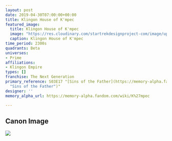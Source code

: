 ```yaml
---
layout: post
date: 2019-04-30T07:00:00+00:00
title: Klingon House of K'mpec
featured_image:
  title: Klingon House of K'mpec
  image: "https://res.cloudinary.com/startrekdesignproject-com/image/upload/v1556673246/HouseOfK_mpec.png"
  caption: Klingon House of K'mpec
time_period: 2300s
quadrants: Beta
universes:
- Prime
affiliations:
- Klingon Empire
types: []
franchise: The Next Generation
primary_reference: S03E17 "[Sins of the Father](https://memory-alpha.fandom.com/wiki/Sins_of_the_Father
  "Sins of the Father")"
designer: ''
memory_alpha_url: https://memory-alpha.fandom.com/wiki/K%27mpec

---
```

## Canon Image

![](https://res.cloudinary.com/startrekdesignproject-com/image/upload/v1556673246/K_mpec_Sins-of-the-Father.jpg)